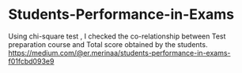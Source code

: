 # Students-Performance-in-Exams
Using chi-square test , I checked the co-relationship between Test preparation course and Total score obtained by the students.
https://medium.com/@er.merinaa/students-performance-in-exams-f01fcbd093e9

